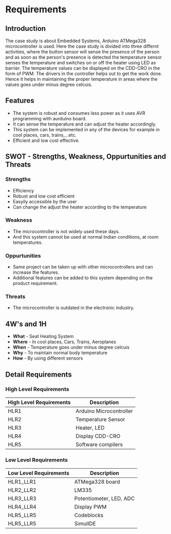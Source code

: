 # Requirements

## Introduction
The case study is about Embedded Systems, Arduino ATMega328 microcontroller is used. Here the case study is divided into three differnt activities, where the button sensor will sense the presence of the person and as soon as the person's presence is detected the temperature sensor senses the temperature and switches on or off the heater using LED as barrier. The temperature values can be displayed on the CDD-CRO in the form of PWM. The drivers in the controller helps out to get the work done. Hence it helps in maintaining the proper temperature in areas where the values goes under minus degree celcuis.

## Features
* The system is robust and consumes less power as it uses AVR programming with aurduino board.
* It can sense the temperature and can adjust the heater accordingly.
* This system can be implemented in any of the devices for example in cool places, cars, trains,...etc.
* Efficient and low cost effective.

## SWOT - Strengths, Weakness, Oppurtunities and Threats
### Strengths
- Efficiency
- Robust and low cost efficient
- Easyily accessible by the user
- Can change the adjust the heater according to the temperature

### Weakness
- The microcontroller is not widely used these days.
- And this system cannot be used at normal Indian conditions, at room temperatures.

### Oppurtunities
- Same project can be taken up with other microcontrollers and can increase the features.
- Additional features can be added to this system depending on the product requirement. 

### Threats
- The microcontroller is outdated in the electronic industry.

## 4W's and 1H
* **What** - Seat Heating System
* **Where** - In cool places, Cars, Trains, Aeroplanes
* **When** - Temperature goes under minus degree celcuis
* **Why** - To maintain normal body temperature
* **How** - By using different sensors

## Detail Requirements
### High Level Requirements
| High Level Requirements      | Description |
| ----------- | ----------- |
| HLR1  | Arduino Microcontroller  |
| HLR2  | Temperature Sensor |
| HLR3  | Heater, LED |
| HLR4  | Display CDD-CRO |
| HLR5  | Software compilers |

### Low Level Requirements
| Low Level Requirements      | Description |
| ----------- | ----------- |
| HLR1_LLR1   | ATMega328 board  |
| HLR2_LLR2   | LM335 |
| HLR3_LLR3   | Potentiometer, LED, ADC |
| HLR4_LLR4   | Display PWM |
| HLR5_LLR5   | Codeblocks |
| HLR5_LLR5   | SimulIDE |
